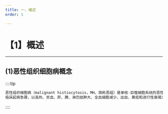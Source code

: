 ```yaml
---
title: 一、绪述
order: 1

---
```


# 【1】概述

<kaodian :text="'血液学检验记忆卡'" />

<!-- ###### 第二十五章 恶性组织细胞病及其实验诊断

> 临床血液学检验 -->

<beitiX/>

---

## (1)恶性组织细胞病概念

<son :text="'血液学检验记忆卡'" text1="(1)恶性组织细胞病概念" :textOption="[['掌握','基础知识','专业知识'],['掌握','基础知识','相关专业知识'],['掌握','基础知识','相关专业知识']]" />

::::tip

```js
恶性组织细胞病（malignant histiocytosis，MH，简称恶组）是单核-巨噬细胞系统的恶性增生性疾病。其主要的病理特点是肝、脾、淋巴结、骨髓等器官和组织中出现形态异常的恶性组织细胞的灶性增生，常伴有明显的吞噬血细胞的现象。
临床起病急骤，以高热、贫血、肝、脾、淋巴结肿大、全血细胞减少、出血、黄疸和进行性衰竭为主要特征。病程较短，多在半年内死亡。
```

::::
